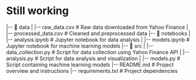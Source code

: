 #  Still working

|-- 📁 data
|   |-- raw_data.csv          # Raw data downloaded from Yahoo Finance
|   |-- processed_data.csv    # Cleaned and preprocessed data
|-- 📁 notebooks
|   |-- analysis.ipynb        # Jupyter notebook for data analysis
|   |-- models.ipynb          # Jupyter notebook for machine learning models
|-- 📁 src
|   |-- data_collection.py    # Script for data collection using Yahoo Finance API
|   |-- analysis.py           # Script for data analysis and visualization
|   |-- models.py             # Script containing machine learning models
|-- README.md                 # Project overview and instructions
|-- requirements.txt          # Project dependencies